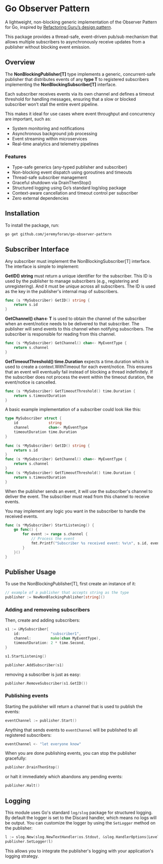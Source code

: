 # Go Observer Pattern

A lightweight, non-blocking generic implementation of the Observer Pattern for Go, inspired by [Refactoring Guru’s design pattern](https://refactoring.guru/design-patterns/observer).

This package provides a thread-safe, event-driven pub/sub mechanism that allows multiple subscribers to asynchronously receive updates from a publisher without blocking event emission.

## Overview

The **NonBlockingPublisher[T]** type implements a generic, concurrent-safe publisher that distributes events of any **type T** to registered subscribers implementing the **NonBlockingSubscriber[T]** interface.

Each subscriber receives events via its own channel and defines a timeout threshold for handling messages, ensuring that a slow or blocked subscriber won’t stall the entire event pipeline.

This makes it ideal for use cases where event throughput and concurrency are important, such as:
 - System monitoring and notifications 
 - Asynchronous background job processing 
 - Event streaming within microservices 
 - Real-time analytics and telemetry pipelines


### Features
- Type-safe generics (any-typed publisher and subscriber)
- Non-blocking event dispatch using goroutines and timeouts 
- Thread-safe subscriber management 
- Graceful shutdown via DrainThenStop()
- Structured logging using Go’s standard log/slog package 
- Context-aware cancellation and timeout control per subscriber 
- Zero external dependencies

## Installation
To install the package, run:

```bash
go get github.com/jeremyforan/go-observer-pattern
```

## Subscriber Interface

Any subscriber must implement the NonBlockingSubscriber[T] interface. The interface is simple to implement:

**GetID() string** must return a unique identifier for the subscriber. This ID is used by the publisher
to manage subscribers (e.g., registering and unregistering). And it must be unique across all subscribers.
The ID is used as the key in the publisher's internal map of subscribers.

```go
func (s *MySubscriber) GetID() string {
    return s.id
}
```

**GetChannel() chan<- T** is used to obtain the channel of the subscriber when an event/notice
needs to be delivered to that subscriber. The publisher will send events to this channel when
notifying subscribers. The subscriber is responsible for reading from this channel.

```go
func (s *MySubscriber) GetChannel() chan<- MyEventType {
    return s.channel
}
```

**GetTimeoutThreshold() time.Duration** expects a time.duration which is used to create a context.WithTimeout for each event/notice.
This ensures that an event will eventually fail instead of blocking a thread indefinitely.
If the subscriber does not process the event within the timeout duration, the event/notice is cancelled.

```go
func (s *MySubscriber) GetTimeoutThreshold() time.Duration {
    return s.timeoutDuration
}
```

A basic example implementation of a subscriber could look like this:

```go
type MySubscriber struct {
    id              string
    channel         chan<- MyEventType
    timeoutDuration time.Duration
}   
 
func (s *MySubscriber) GetID() string {
    return s.id
}
func (s *MySubscriber) GetChannel() chan<- MyEventType {
    return s.channel
}
func (s *MySubscriber) GetTimeoutThreshold() time.Duration {
    return s.timeoutDuration
}
```

When the publisher sends an event, it will use the subscriber's channel to deliver the event.
The subscriber must read from this channel to receive events.   

You may implement any logic you want in the subscriber to handle the received events.

```go
func (s *MySubscriber) StartListening() {
    go func() {
        for event := range s.channel {
            // Process the event
            fmt.Printf("Subscriber %s received event: %v\n", s.id, event)
        }
    }()
}
```

## Publisher Usage
To use the NonBlockingPublisher[T], first create an instance of it:

```go
// example of a publisher that accepts string as the type
publisher := NewNonBlockingPublisher[string]()
```

### Adding and removeing subscribers

Then, create and adding subscribers:

```go
s1 := &MySubscriber{
    id:              "subscriber1",
    channel:         make(chan MyEventType),   
    timeoutDuration: 2 * time.Second,
}

s1.StartListening()

publisher.AddSubscriber(s1)
```

removing a subscriber is just as easy:

```go
publisher.RemoveSubscriber(s1.GetID())
```

### Publishing events
Starting the publisher will return a channel that is used to publish the events:

```go
eventChannel := publisher.Start()
```

Anything that sends events to `eventChannel` will be published to all registered subscribers:

```go
eventChannel <- "let everyone know"
```


When you are done publishing events, you can stop the publisher gracefully:

```go
publisher.DrainThenStop()
```

or halt it immediately which abandons any pending events:

```go
publisher.Halt()
```

## Logging
This module uses Go's standard `log/slog` package for structured logging. By default the logger is set to the Discard handler, which means no logs will be output.
You can customize the logger by using the `SetLogger` method on the publisher:

```go
l := slog.New(slog.NewTextHandler(os.Stdout, &slog.HandlerOptions{Level: slog.LevelDebug}))
publisher.SetLogger(l)
```

This allows you to integrate the publisher's logging with your application's logging strategy.


